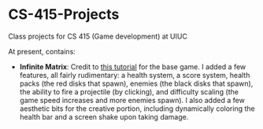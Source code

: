# CS-415-Projects
Class projects for CS 415 (Game development) at UIUC

At present, contains:
* **Infinite Matrix**: Credit to [this tutorial](https://www.raywenderlich.com/168091/create-simple-game-unreal-engine-4) for the base game. I added a few features, all fairly rudimentary: a health system, a score system, health packs (the red disks that spawn), enemies (the black disks that spawn), the ability to fire a projectile (by clicking), and difficulty scaling (the game speed increases and more enemies spawn). I also added a few aesthetic bits for the creative portion, including dynamically coloring the health bar and a screen shake upon taking damage.
